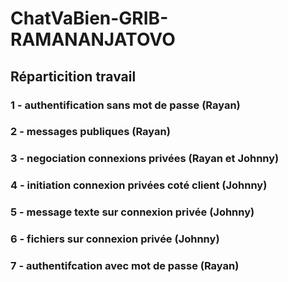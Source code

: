 # ChatVaBien-GRIB-RAMANANJATOVO



## Réparticition travail
### 1 - authentification sans mot de passe (Rayan)
### 2 - messages publiques (Rayan)
### 3 - negociation connexions privées (Rayan et Johnny)
### 4 - initiation connexion privées coté client (Johnny)
### 5 - message texte sur connexion privée (Johnny)
### 6 - fichiers sur connexion privée (Johnny)
### 7 - authentifcation avec mot de passe (Rayan)